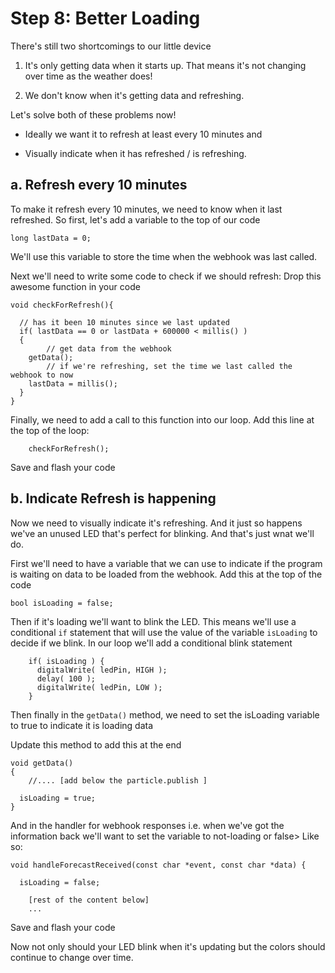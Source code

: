 # Step 8: Better Loading

There's still two shortcomings to our little device

1. It's only getting data when it starts up. That means it's not changing over time as the weather does! 

2. We don't know when it's getting data and refreshing.

Let's solve both of these problems now!

- Ideally we want it to refresh at least every 10 minutes and

- Visually indicate when it has refreshed / is refreshing. 


## a. Refresh every 10 minutes

To make it refresh every 10 minutes, we need to know when it last refreshed. So first, let's add a variable to the top of our code 

````
long lastData = 0;
````

We'll use this variable to store the time when the webhook was last called. 

Next we'll need to write some code to check if we should refresh: Drop this awesome function in your code

````
void checkForRefresh(){

  // has it been 10 minutes since we last updated
  if( lastData == 0 or lastData + 600000 < millis() )
  {
		// get data from the webhook
    getData();
		// if we're refreshing, set the time we last called the webhook to now
    lastData = millis();
  }
}

````

Finally, we need to add a call to this function into our loop. Add this line at the top of the loop:

````
	checkForRefresh();

````

Save and flash your code

## b. Indicate Refresh is happening

Now we need to visually indicate it's refreshing. And it just so happens we've an unused LED that's perfect for blinking. And that's just wnat we'll do. 

First we'll need to have a variable that we can use to indicate if the program is waiting on data to be loaded from the webhook. Add this at the top of the code

````
bool isLoading = false;

````

Then if it's loading we'll want to blink the LED. This means we'll use a conditional `if` statement that will use the value of the variable `isLoading` to decide if we blink. In our loop we'll add a conditional blink statement


````
    if( isLoading ) {
      digitalWrite( ledPin, HIGH );
      delay( 100 );
      digitalWrite( ledPin, LOW );
    }
````

Then finally in the `getData()` method, we need to set the isLoading variable to true to indicate it is loading data 

Update this method to add this at the end

````
void getData()
{
	//.... [add below the particle.publish ]
	
  isLoading = true;
}
````


And in the handler for webhook responses i.e. when we've got the information back we'll want to set the variable to not-loading or false> Like so:

````
void handleForecastReceived(const char *event, const char *data) {

  isLoading = false; 
	
	[rest of the content below]
	...
````

Save and flash your code


Now not only should your LED blink when it's updating but the colors should continue to change over time. 
